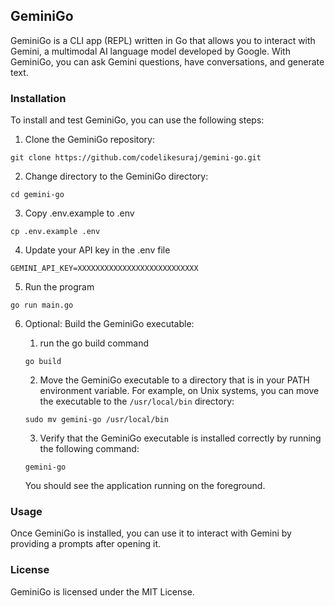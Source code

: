 ## GeminiGo

GeminiGo is a CLI app (REPL) written in Go that allows you to interact with Gemini, a multimodal AI language model developed by Google.
With GeminiGo, you can ask Gemini questions, have conversations, and generate text.

### Installation

To install and test GeminiGo, you can use the following steps:

1. Clone the GeminiGo repository:

```
git clone https://github.com/codelikesuraj/gemini-go.git
```

2. Change directory to the GeminiGo directory:

```
cd gemini-go
```

3. Copy .env.example to .env
```
cp .env.example .env
```

4. Update your API key in the .env file
```
GEMINI_API_KEY=XXXXXXXXXXXXXXXXXXXXXXXXXXX
```

5. Run the program
```
go run main.go
```
6. Optional: Build the GeminiGo executable:
    1. run the go build command
    
    ```
    go build
    ```
    
    2. Move the GeminiGo executable to a directory that is in your PATH environment variable. For example, on Unix systems, you can move the executable to the `/usr/local/bin` directory:

    ```
    sudo mv gemini-go /usr/local/bin
    ```

    3. Verify that the GeminiGo executable is installed correctly by running the following command:

    ```
    gemini-go
    ```

    You should see the application running on the foreground.

### Usage

Once GeminiGo is installed, you can use it to interact with Gemini by providing a prompts after opening it.

### License

GeminiGo is licensed under the MIT License.
